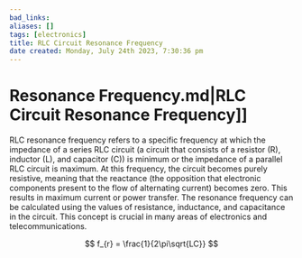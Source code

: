 ```yaml
---
bad_links: 
aliases: []
tags: [electronics]
title: RLC Circuit Resonance Frequency
date created: Monday, July 24th 2023, 7:30:36 pm
---
```

# Resonance Frequency.md|RLC Circuit Resonance Frequency]]

RLC resonance frequency refers to a specific frequency at which the impedance of a series RLC circuit (a circuit that consists of a resistor (R), inductor (L), and capacitor (C)) is minimum or the impedance of a parallel RLC circuit is maximum. At this frequency, the circuit becomes purely resistive, meaning that the reactance (the opposition that electronic components present to the flow of alternating current) becomes zero. This results in maximum current or power transfer. The resonance frequency can be calculated using the values of resistance, inductance, and capacitance in the circuit. This concept is crucial in many areas of electronics and telecommunications.

$$
f_{r} = \frac{1}{2\pi\sqrt{LC}}
$$
